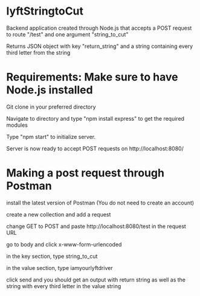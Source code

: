 # lyftStringtoCut

Backend application created through Node.js that accepts a POST request to route "/test" and one argument "string_to_cut"

Returns JSON object with key "return_string" and a string containing every third letter from the string

# Requirements: Make sure to have Node.js installed

Git clone in your preferred directory

Navigate to directory and type "npm install express" to get the required modules

Type "npm start" to initialize server.

Server is now ready to accept POST requests on http://localhost:8080/

# Making a post request through Postman

install the latest version of Postman (You do not need to create an account)

create a new collection and add a request

change GET to POST and paste http://localhost:8080/test in the request URL

go to body and click x-www-form-urlencoded

in the key section, type string_to_cut

in the value section, type iamyourlyftdriver

click send and you should get an output with return string as well as the string with every third letter in the value string
